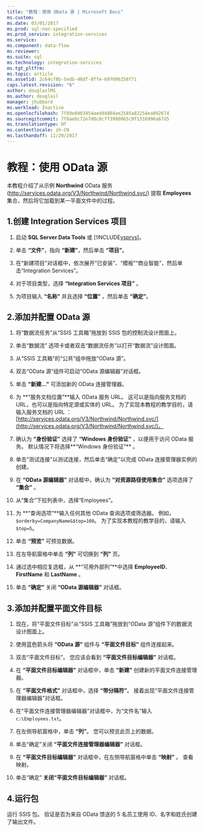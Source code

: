 ```yaml
---
title: "教程：使用 OData 源 | Microsoft Docs"
ms.custom: 
ms.date: 03/01/2017
ms.prod: sql-non-specified
ms.prod_service: integration-services
ms.service: 
ms.component: data-flow
ms.reviewer: 
ms.suite: sql
ms.technology: integration-services
ms.tgt_pltfrm: 
ms.topic: article
ms.assetid: 2c64cf8b-5edb-48df-8ffe-697096258f71
caps.latest.revision: "6"
author: douglaslMS
ms.author: douglasl
manager: jhubbard
ms.workload: Inactive
ms.openlocfilehash: 7f89e0403454aedd4804ae2585a82254ea092674
ms.sourcegitcommit: 7f8aebc72e7d0c8cff3990865c9f1316996a67d5
ms.translationtype: HT
ms.contentlocale: zh-CN
ms.lasthandoff: 11/20/2017
---
```

# <a name="tutorial-using-the-odata-source"></a>教程：使用 OData 源
  本教程介绍了从示例 **Northwind** OData 服务 (http://services.odata.org/V3/Northwind/Northwind.svc/) 提取 **Employees** 集合，然后将它加载到某一平面文件中的过程。  
  
## <a name="1-create-an-integration-services-project"></a>1.创建 Integration Services 项目  
  
1.  启动 **SQL Server Data Tools** 或 [!INCLUDE[vsprvs](../../includes/vsprvs-md.md)]。  
  
2.  单击 **“文件”**，指向 **“新建”**，然后单击 **“项目”**。  
  
3.  在“新建项目”对话框中，依次展开“已安装”、“模板”“商业智能”，然后单击“Integration Services”。  
  
4.  对于项目类型，选择 **“Integration Services 项目”** 。  
  
5.  为项目输入 **“名称”** 并且选择 **“位置”** ，然后单击 **“确定”**。  
  
## <a name="2-add-and-configure-an-odata-source"></a>2.添加并配置 OData 源 
  
1.  将“数据流任务”从“SSIS 工具箱”拖放到 SSIS 包的控制流设计图面上。  
  
2.  单击“数据流” 选项卡或者双击“数据流任务”以打开“数据流”设计图面。  
  
3.  从“SSIS 工具箱”的“公共”组中拖放“OData 源”。
  
4.  双击“OData 源”组件可启动“OData 源编辑器”对话框。  
  
5.  单击 **“新建…”** 可添加新的 OData 连接管理器。  
  
6.  为 **“服务文档位置”**输入 OData 服务 URL。 这可以是指向服务文档的 URL，也可以是指向特定源或实体的 URL。 为了实现本教程的教学目的，请输入服务文档的 URL ：[http://services.odata.org/V3/Northwind/Northwind.svc/](http://services.odata.org/V3/Northwind/Northwind.svc/)。  
  
7.  确认为 **“身份验证”** 选择了 **“Windows 身份验证”** ，以便用于访问 OData 服务。 默认情况下将选择**“Windows 身份验证”** 。  
  
8.  单击“测试连接”以测试连接，然后单击“确定”以完成 OData 连接管理器实例的创建。  
  
9. 在 **“OData 源编辑器”** 对话框中，确认为 **“对资源路径使用集合”** 选项选择了 **“集合”** 。  
  
10. 从“集合”下拉列表中，选择“Employees”。  
  
11. 为 **“查询选项”**输入任何其他 OData 查询选项或筛选器。 例如， `$orderby=CompanyName&$top=100`。 为了实现本教程的教学目的，请输入 `$top=5`。  
  
12. 单击 **“预览”** 可预览数据。  
  
13. 在左导航窗格中单击 **“列”** 可切换到 **“列”** 页。  
  
14. 通过选中相应复选框，从 **“可用外部列”**中选择 **EmployeeID**、 **FirstName** 和 **LastName** 。  
  
15. 单击 **“确定”** 关闭 **“OData 源编辑器”** 对话框。  
  
## <a name="3-add-and-configure-a-flat-file-destination"></a>3.添加并配置平面文件目标
  
1.  现在，将“平面文件目标”从“SSIS 工具箱”拖放到“OData 源”组件下的数据流设计图面上。  
  
2.  使用蓝色箭头将 **“OData 源”** 组件与 **“平面文件目标”** 组件连接起来。  
  
3.  双击“平面文件目标”。 您应该会看到 **“平面文件目标编辑器”** 对话框。  
  
4.  在 **“平面文件目标编辑器”** 对话框中，单击 **“新建”** 创建新的平面文件连接管理器。  
  
5.  在 **“平面文件格式”** 对话框中，选择 **“带分隔符”**。 接着出现“平面文件连接管理器编辑器”对话框。  
  
6.  在“平面文件连接管理器编辑器”对话框中，为“文件名”输入 `c:\Employees.txt`。  
  
7.  在左侧导航窗格中，单击 **“列”**。 您可以预览此页上的数据。  
  
8.  单击“确定”关闭 **“平面文件连接管理器编辑器”** 对话框。  
  
9. 在 **“平面文件目标编辑器”** 对话框中，在左侧导航窗格中单击 **“映射”** 。 查看映射。  
  
10. 单击“确定” **关闭“平面文件目标编辑器”** 对话框。  

## <a name="4-run-the-package"></a>4.运行包
运行 SSIS 包。 验证是否为来自 OData 馈送的 5 名员工使用 ID、名字和姓氏创建了输出文件。
  
  
